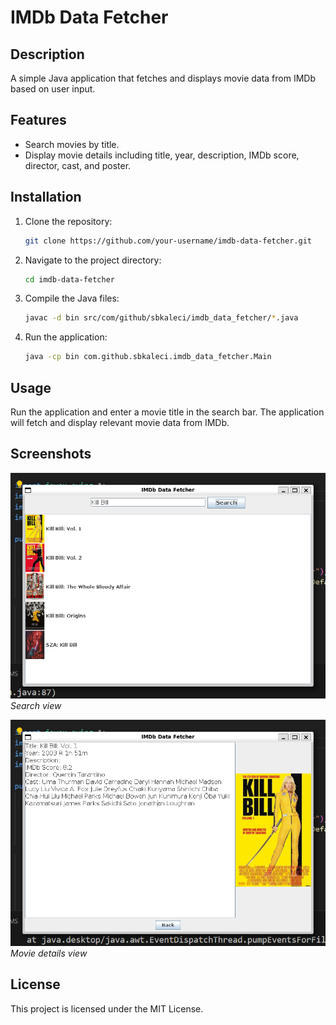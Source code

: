 # IMDb Data Fetcher

## Description

A simple Java application that fetches and displays movie data from IMDb based on user input.

## Features

- Search movies by title.
- Display movie details including title, year, description, IMDb score, director, cast, and poster.

## Installation

1. Clone the repository:
    ```sh
    git clone https://github.com/your-username/imdb-data-fetcher.git
    ```
2. Navigate to the project directory:
    ```sh
    cd imdb-data-fetcher
    ```
3. Compile the Java files:
    ```sh
    javac -d bin src/com/github/sbkaleci/imdb_data_fetcher/*.java
    ```
4. Run the application:
    ```sh
    java -cp bin com.github.sbkaleci.imdb_data_fetcher.Main
    ```

## Usage

Run the application and enter a movie title in the search bar. The application will fetch and display relevant movie data from IMDb.

## Screenshots

![Screenshot 1](./screenshots/search_view.png)
*Search view*

![Screenshot 2](./screenshots/movie_details_view.png)
*Movie details view*

## License

This project is licensed under the MIT License.
